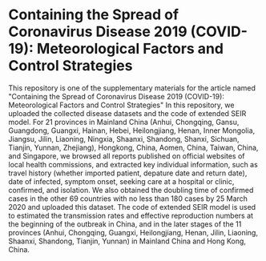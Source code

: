 # Containing the Spread of Coronavirus Disease 2019 (COVID-19): Meteorological Factors and Control Strategies 
This repository is one of the supplementary materials for the article named "Containing the Spread of Coronavirus Disease 2019 (COVID-19): Meteorological Factors and Control Strategies" 
In this repository, we uploaded the collected disease datasets and the code of extended SEIR model.
For 21 provinces in Mainland China (Anhui, Chongqing, Gansu, Guangdong, Guangxi, Hainan, Hebei, Heilongjiang, Henan, Inner Mongolia, Jiangsu, Jilin, Liaoning, Ningxia, Shaanxi, Shandong, Shanxi, Sichuan, Tianjin, Yunnan, Zhejiang), Hongkong, China, Aomen, China, Taiwan, China, and Singapore, we browsed all reports published on official websites of local health commissions, and extracted key individual information, such as travel history (whether imported patient, depature date and return date), date of infected, symptom onset, seeking care at a hospital or clinic, confirmed, and isolation.
We also obtained the doubling time of confirmed cases in the other 69 countries with no less than 180 cases by 25 March 2020 and uploaded this dataset.
The code of extended SEIR model is used to estimated the transmission rates and effective reproduction numbers at the beginning of the outbreak in China, and in the later stages of the 11 provinces (Anhui, Chongqing, Guangxi, Heilongjiang, Henan, Jilin, Liaoning, Shaanxi, Shandong, Tianjin, Yunnan) in Mainland China and Hong Kong, China.
